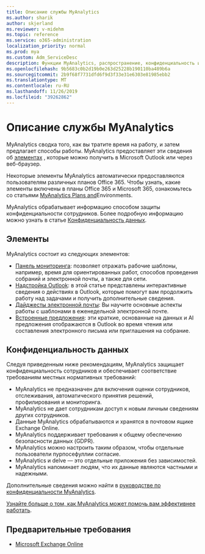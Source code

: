 ```yaml
---
title: Описание службы MyAnalytics
ms.author: sharik
author: skjerland
ms.reviewer: v-midehm
ms.topic: reference
ms.service: o365-administration
localization_priority: normal
ms.prod: mya
ms.custom: Adm_ServiceDesc
description: Функции MyAnalytics, распространение, конфиденциальность и необходимые условия
ms.openlocfilehash: 9b5683c0b2d19b0e263d25228b190110ba489b6a
ms.sourcegitcommit: 2b9f68f7731dfd6f9d3f33e31e6303e81985ebb2
ms.translationtype: MT
ms.contentlocale: ru-RU
ms.lasthandoff: 11/26/2019
ms.locfileid: "39262862"
---
```

# <a name="myanalytics-service-description"></a>Описание службы MyAnalytics

MyAnalytics сводка того, как вы тратите время на работу, и затем предлагает способы работы. MyAnalytics предоставляет эти сведения об [элементах](#elements) , которые можно получить в Microsoft Outlook или через веб-браузер.

Некоторые элементы MyAnalytics автоматически предоставляются пользователям различных планов Office 365. Чтобы узнать, какие элементы включены в планы Office 365 и Microsoft 365, ознакомьтесь со статьями [MyAnalytics Plans and](https://docs.microsoft.com/workplace-analytics/myanalytics/overview/plans-environments)Environments.  

MyAnalytics обрабатывает информацию способом защиты конфиденциальности сотрудников. Более подробную информацию можно узнать в статье [Конфиденциальность данных](#data-privacy).

## <a name="elements"></a>Элементы

MyAnalytics состоит из следующих элементов:

* [Панель мониторинга](https://docs.microsoft.com/workplace-analytics/myanalytics/use/dashboard-2): позволяет отражать рабочие шаблоны, например, время для ориентированных работ, способов проведения собраний и электронной почты, а также для сети.
* [Надстройка Outlook](https://docs.microsoft.com/workplace-analytics/myanalytics/use/add-in): в этой статье представлены интерактивные сведения о действиях в Outlook, которые помогут вам продолжить работу над задачами и получить дополнительные сведения.
* [Дайджесты электронной почты](https://docs.microsoft.com/workplace-analytics/myanalytics/use/email-digest-2): Вы научите основные аспекты работы с шаблонами в еженедельной электронной почте.
* [Встроенные предложения](https://docs.microsoft.com/workplace-analytics/myanalytics/use/mya-notifications): эти краткие, основанные на данных и AI предложения отображаются в Outlook во время чтения или составления электронного письма или приглашения на собрание.

## <a name="data-privacy"></a>Конфиденциальность данных

Следуя приведенным ниже рекомендациям, MyAnalytics защищает конфиденциальность сотрудников и обеспечивает соответствие требованиям местных нормативных требований:

* MyAnalytics не предназначен для включения оценки сотрудников, отслеживания, автоматического принятия решений, профилирования и мониторинга.
* MyAnalytics не дает сотрудникам доступ к новым личным сведениям других сотрудников.
* Данные MyAnalytics обрабатываются и хранятся в почтовом ящике Exchange Online.
* MyAnalytics поддерживает требования к общему обеспечению безопасности данных (GDPR).
* MyAnalytics можно настроить таким образом, чтобы отдельные пользователи пурпосефуллии согласие.
* MyAnalytics и delve — это отдельные приложения без зависимостей.
* MyAnalytics напоминает людям, что их данные являются частными и надежными.

Дополнительные сведения можно найти в [руководстве по конфиденциальности MyAnalytics](https://docs.microsoft.com/workplace-analytics/myanalytics/overview/privacy-guide).

[Узнайте больше о том, как MyAnalytics может помочь вам эффективнее работать](https://products.office.com/business/myanalytics-personal-analytics).

## <a name="prerequisites"></a>Предварительные требования

* [Microsoft Exchange Online](https://docs.microsoft.com/office365/servicedescriptions/exchange-online-service-description/exchange-online-service-description)
